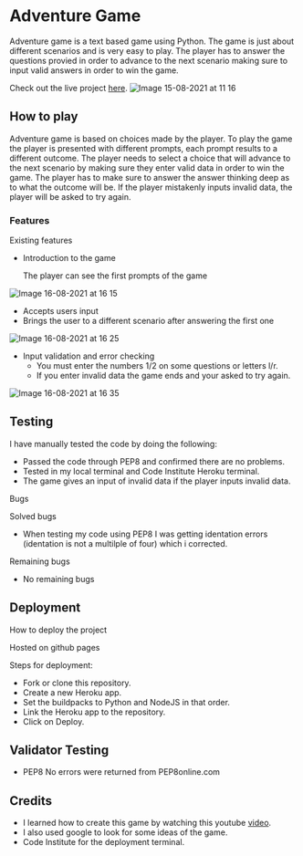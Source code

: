 # Adventure Game

Adventure game is a text based game using Python. The game is just about different scenarios and is very easy to play. The player has to answer the questions provied in order to advance to the next scenario making sure to input valid answers in order to win the game. 

Check out the live project [here](https://adventure-game-py.herokuapp.com/).
![Image 15-08-2021 at 11 16](https://user-images.githubusercontent.com/81257331/129475101-437fbfcf-11b0-47e9-baa4-05e7a505f6ee.jpg)

## How to play

Adventure game is based on choices made by the player. To play the game the player is presented with different prompts, each prompt results to a different outcome. The player needs to select a choice that will advance to the next scenario by making sure they enter valid data in order to win the game. The player has to make sure to answer the answer thinking deep as to what the outcome will be. If the player mistakenly inputs invalid data, the player will be asked to try again. 


### Features
 Existing features
 * Introduction to the game
 
    The player can see the first prompts of the game
  
 ![Image 16-08-2021 at 16 15](https://user-images.githubusercontent.com/81257331/129587155-ad34fdf0-033c-4fd8-96c2-215175a9a915.jpg)
 
  * Accepts users input
  * Brings the user to a different scenario after answering the first one
   

![Image 16-08-2021 at 16 25](https://user-images.githubusercontent.com/81257331/129588779-54764694-019d-40af-ab9f-bab8db05a8aa.jpg)

* Input validation and error checking
   * You must enter the numbers 1/2 on some questions or letters l/r.
   * If you enter invalid data the game ends and your asked to try again.

![Image 16-08-2021 at 16 35](https://user-images.githubusercontent.com/81257331/129590192-85b5e0fd-47c6-4b7f-b9e7-a9667a608f5a.jpg)



 
## Testing

I have manually tested the code by doing the following:
* Passed the code through PEP8 and confirmed there are no problems.
* Tested in my local terminal and Code Institute Heroku terminal.
* The game gives an input of invalid data if the player inputs invalid data.


 Bugs
  
   Solved bugs
   * When testing my code using PEP8 I was getting identation errors (identation is not a multilple of four) which i corrected.
 
   Remaining bugs
   * No remaining bugs


 ## Deployment
 How to deploy the project

 Hosted on github pages

 Steps for deployment:

  * Fork or clone this repository.
  * Create a new Heroku app.
  * Set the buildpacks to Python and NodeJS in that order.
  * Link the Heroku app to the repository.
  * Click on Deploy.
 
  
## Validator Testing 
 * PEP8
  No errors were returned from PEP8online.com
  
  ## Credits
   * I learned how to create this game by watching this youtube [video](https://www.youtube.com/watch?v=DEcFCn2ubSg).
   * I also used google to look for some ideas of the game.
   * Code Institute for the deployment terminal.
  
  
  
